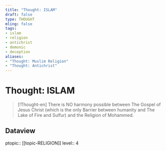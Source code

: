 ```yaml
---
title: "Thought: ISLAM"
draft: false
type: THOUGHT
mling: false
tags:
- islam
- religion
- antichrist
- demonic
- deception
aliases:
- "Thought: Muslim Religion"
- "Thought: Antichrist"
---
```

# Thought: ISLAM
> [!Thought-en]
> There is NO harmony possible between The Gospel of Jesus Christ (which is the only Barrier between humanity and The Lake of Fire and Sulfur) and the Religion of Mohammed.

## Dataview
ptopic:: [[topic-RELIGION]]
level:: 4
